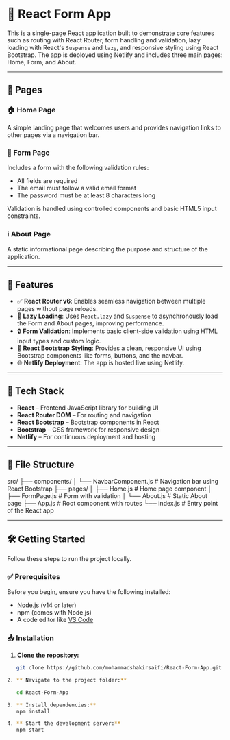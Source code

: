 # 🚀 React Form App

This is a single-page React application built to demonstrate core features such as routing with React Router, form handling and validation, lazy loading with React's `Suspense` and `lazy`, and responsive styling using React Bootstrap. The app is deployed using Netlify and includes three main pages: Home, Form, and About.

---

## 📄 Pages

### 🏠 Home Page
A simple landing page that welcomes users and provides navigation links to other pages via a navigation bar.

### 📝 Form Page
Includes a form with the following validation rules:
- All fields are required
- The email must follow a valid email format
- The password must be at least 8 characters long

Validation is handled using controlled components and basic HTML5 input constraints.

### ℹ️ About Page
A static informational page describing the purpose and structure of the application.

---

## 🧠 Features

- ✅ **React Router v6**: Enables seamless navigation between multiple pages without page reloads.
- 🚀 **Lazy Loading**: Uses `React.lazy` and `Suspense` to asynchronously load the Form and About pages, improving performance.
- 🔒 **Form Validation**: Implements basic client-side validation using HTML input types and custom logic.
- 🎨 **React Bootstrap Styling**: Provides a clean, responsive UI using Bootstrap components like forms, buttons, and the navbar.
- 🌐 **Netlify Deployment**: The app is hosted live using Netlify.

---

## 🔧 Tech Stack

- **React** – Frontend JavaScript library for building UI
- **React Router DOM** – For routing and navigation
- **React Bootstrap** – Bootstrap components in React
- **Bootstrap** – CSS framework for responsive design
- **Netlify** – For continuous deployment and hosting

---

## 📁 File Structure

src/
├── components/
│ └── NavbarComponent.js # Navigation bar using React Bootstrap
├── pages/
│ ├── Home.js # Home page component
│ ├── FormPage.js # Form with validation
│ └── About.js # Static About page
├── App.js # Root component with routes
└── index.js # Entry point of the React app


---

## 🛠️ Getting Started

Follow these steps to run the project locally.

### ✅ Prerequisites

Before you begin, ensure you have the following installed:
- [Node.js](https://nodejs.org/) (v14 or later)
- npm (comes with Node.js)
- A code editor like [VS Code](https://code.visualstudio.com/)

### 📥 Installation

1. **Clone the repository:**
```bash
   git clone https://github.com/mohammadshakirsaifi/React-Form-App.git

2. ** Navigate to the project folder:**

   cd React-Form-App

3. ** Install dependencies:**
   npm install

4. ** Start the development server:**
   npm start
